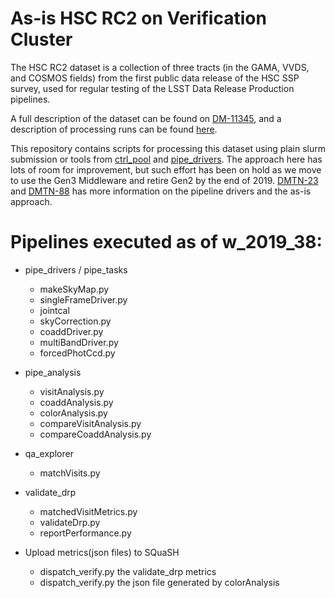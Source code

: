 As-is HSC RC2 on Verification Cluster
=====================================

The HSC RC2 dataset is a collection of three tracts (in the GAMA,
VVDS, and COSMOS fields) from the first public data release of the HSC
SSP survey, used for regular testing of the LSST Data Release
Production pipelines.

A full description of the dataset can be found on
[DM-11345](https://jira.lsstcorp.org/browse/DM-11345), and a description of
processing runs can be found
[here](https://confluence.lsstcorp.org/display/DM/Reprocessing+of+the+HSC+RC2+dataset).

This repository contains scripts for processing this dataset using plain slurm submission
or tools from [ctrl\_pool](https://github.com/lsst/ctrl_pool) and
[pipe\_drivers](https://github.com/lsst/pipe_drivers).
The approach here has lots of room for improvement, but such effort has been on hold
as we move to use the Gen3 Middleware and retire Gen2 by the end of 2019.
[DMTN-23](https://dmtn-023.lsst.io/) and [DMTN-88](https://dmtn-088.lsst.io/) has
more information on the pipeline drivers and the as-is approach.


# Pipelines executed as of w\_2019\_38:
* pipe\_drivers / pipe\_tasks
  * makeSkyMap.py
  * singleFrameDriver.py
  * jointcal
  * skyCorrection.py
  * coaddDriver.py
  * multiBandDriver.py
  * forcedPhotCcd.py

* pipe\_analysis
  * visitAnalysis.py
  * coaddAnalysis.py
  * colorAnalysis.py
  * compareVisitAnalysis.py
  * compareCoaddAnalysis.py

* qa\_explorer
  *  matchVisits.py

* validate\_drp
  * matchedVisitMetrics.py
  * validateDrp.py
  * reportPerformance.py

* Upload metrics(json files) to SQuaSH
  * dispatch\_verify.py the validate\_drp metrics
  * dispatch\_verify.py the json file generated by colorAnalysis

